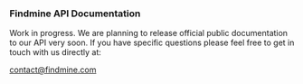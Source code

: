 ### Findmine API Documentation
Work in progress. We are planning to release official public documentation to our API very soon. If you have specific questions please feel free to get in touch with us directly at:

contact@findmine.com
